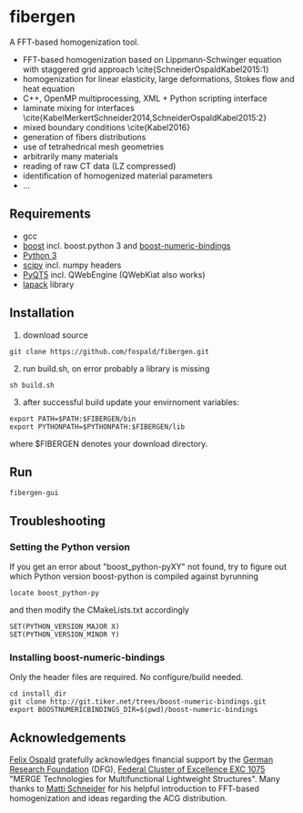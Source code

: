 # fibergen

A FFT-based homogenization tool.

* FFT-based homogenization based on Lippmann-Schwinger equation with staggered grid approach \cite{SchneiderOspaldKabel2015:1}
* homogenization for linear elasticity, large deformations, Stokes flow and heat equation
* C++, OpenMP multiprocessing, XML + Python scripting interface
* laminate mixing for interfaces \cite{KabelMerkertSchneider2014,SchneiderOspaldKabel2015:2}
* mixed boundary conditions \cite{Kabel2016}
* generation of fibers distributions
* use of tetrahedrical mesh geometries
* arbitrarily many materials
* reading of raw CT data (LZ compressed)
* identification of homogenized material parameters
* ...


## Requirements

* gcc
* [boost](https://www.boost.org/) incl. boost.python 3 and [boost-numeric-bindings](https://mathema.tician.de/software/boost-numeric-bindings/)
* [Python 3](https://www.python.org/)
* [scipy](https://www.scipy.org/) incl. numpy headers
* [PyQT5](https://www.riverbankcomputing.com/software/pyqt/download5) incl. QWebEngine (QWebKiat also works)
* [lapack](www.netlib.org/lapack/) library


## Installation

1. download source
```
git clone https://github.com/fospald/fibergen.git
```
2. run build.sh, on error probably a library is missing
```
sh build.sh
```
3. after successful build update your envirnoment variables:
```
export PATH=$PATH:$FIBERGEN/bin
export PYTHONPATH=$PYTHONPATH:$FIBERGEN/lib
```
where $FIBERGEN denotes your download directory.


## Run

```
fibergen-gui
```


## Troubleshooting

### Setting the Python version

If you get an error about "boost_python-pyXY" not found, try to figure out which Python version boost-python is compiled against byrunning
```
locate boost_python-py
```
and then modify the CMakeLists.txt accordingly
```
SET(PYTHON_VERSION_MAJOR X)
SET(PYTHON_VERSION_MINOR Y)
```

### Installing boost-numeric-bindings

Only the header files are required. No configure/build needed.
```
cd install_dir
git clone http://git.tiker.net/trees/boost-numeric-bindings.git
export BOOSTNUMERICBINDINGS_DIR=$(pwd)/boost-numeric-bindings
```


## Acknowledgements

[Felix Ospald](https://www.tu-chemnitz.de/mathematik/part_dgl/people/ospald) gratefully acknowledges financial support by the [German Research Foundation](http://www.dfg.de/en/) (DFG), [Federal Cluster of Excellence EXC 1075](https://www.tu-chemnitz.de/MERGE/) "MERGE Technologies for Multifunctional Lightweight Structures". Many thanks to [Matti Schneider](https://www.itm.kit.edu/cm/287_3957.php) for his helpful introduction to FFT-based homogenization and ideas regarding the ACG distribution.

